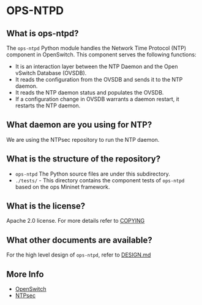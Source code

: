 OPS-NTPD
========

What is ops-ntpd?
-----------------
The `ops-ntpd` Python module handles the Network Time Protocol (NTP) component in OpenSwitch. This component serves the following functions:
- It is an interaction layer between the NTP Daemon and the Open vSwitch Database (OVSDB).
- It reads the configuration from the OVSDB and sends it to the NTP daemon.
- It reads the NTP daemon status and populates the OVSDB.
- If a configuration change in OVSDB warrants a daemon restart, it restarts the NTP daemon.

What daemon are you using for NTP?
-----------------------------------
We are using the NTPsec repository to run the NTP daemon.

What is the structure of the repository?
----------------------------------------
- `ops-ntpd` The Python source files are under this subdirectory.
- `./tests/` - This directory contains the component tests of `ops-ntpd` based on the ops Mininet framework.

What is the license?
--------------------
Apache 2.0 license. For more details refer to [COPYING](https://git.openswitch.net/cgit/openswitch/ops-openvswitch/tree/COPYING)

What other documents are available?
----------------------------------
For the high level design of `ops-ntpd`, refer to [DESIGN.md](DESIGN.md)

More Info
----------
- [OpenSwitch](http://www.openswitch.net)
- [NTPsec](https://www.ntpsec.org)
